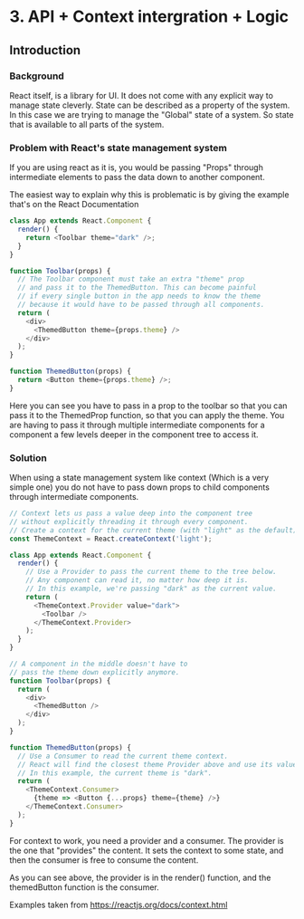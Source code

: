 # 3. API + Context intergration + Logic
## Introduction
### Background
React itself, is a library for UI. It does not come with any explicit way to manage state cleverly. State can be described as a property of the system. In this case we are trying to manage the "Global" state of a system. So state that is available to all parts of the system.

### Problem with React's state management system
If you are using react as it is, you would be passing "Props" through intermediate elements to pass the data down to another component.

The easiest way to explain why this is problematic is by giving the example that's on the React Documentation


```javascript
class App extends React.Component {
  render() {
    return <Toolbar theme="dark" />;
  }
}

function Toolbar(props) {
  // The Toolbar component must take an extra "theme" prop
  // and pass it to the ThemedButton. This can become painful
  // if every single button in the app needs to know the theme
  // because it would have to be passed through all components.
  return (
    <div>
      <ThemedButton theme={props.theme} />
    </div>
  );
}

function ThemedButton(props) {
  return <Button theme={props.theme} />;
}
```
Here you can see you have to pass in a prop to the toolbar  so that you can pass it to the ThemedProp function, so that you can apply the theme. You are having to pass it through multiple intermediate components for a component a few levels deeper in the component tree to access it.

### Solution
When using a state management system like context (Which is a very simple one) you do not have to pass down props to child components through intermediate components.

```javascript
// Context lets us pass a value deep into the component tree
// without explicitly threading it through every component.
// Create a context for the current theme (with "light" as the default).
const ThemeContext = React.createContext('light');

class App extends React.Component {
  render() {
    // Use a Provider to pass the current theme to the tree below.
    // Any component can read it, no matter how deep it is.
    // In this example, we're passing "dark" as the current value.
    return (
      <ThemeContext.Provider value="dark">
        <Toolbar />
      </ThemeContext.Provider>
    );
  }
}

// A component in the middle doesn't have to
// pass the theme down explicitly anymore.
function Toolbar(props) {
  return (
    <div>
      <ThemedButton />
    </div>
  );
}

function ThemedButton(props) {
  // Use a Consumer to read the current theme context.
  // React will find the closest theme Provider above and use its value.
  // In this example, the current theme is "dark".
  return (
    <ThemeContext.Consumer>
      {theme => <Button {...props} theme={theme} />}
    </ThemeContext.Consumer>
  );
}
```
For context to work, you need a provider and a consumer. The provider is the one that "provides" the content. It sets the context to some state, and then the consumer is free to consume the content.

As you can see above, the provider is in the render() function, and the themedButton function is the consumer.

Examples taken from <https://reactjs.org/docs/context.html>
